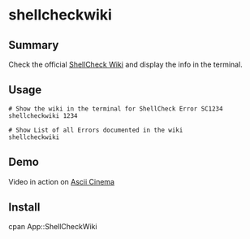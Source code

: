 # shellcheckwiki

Summary
-------

Check the official [ShellCheck Wiki](https://github.com/koalaman/shellcheck/wiki) and display the info in the terminal.

Usage
-----

    # Show the wiki in the terminal for ShellCheck Error SC1234
    shellcheckwiki 1234   

    # Show List of all Errors documented in the wiki
    shellcheckwiki

Demo
----

Video in action on [Ascii Cinema](https://asciinema.org/a/J0z2MZTJe8iesCGk2OsEL3sWb)

Install
-------

cpan App::ShellCheckWiki



